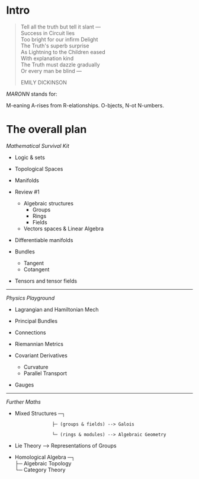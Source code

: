 # Intro


> Tell all the truth but tell it slant — <br>
> Success in Circuit lies <br>
> Too bright for our infirm Delight <br>
> The Truth's superb surprise <br>
> As Lightning to the Children eased <br>
> With explanation kind <br> 
> The Truth must dazzle gradually <br>
> Or every man be blind — <br> 
>
> EMILY DICKINSON 



*MARONN* stands for:


M-eaning
A-rises
from
R-elationships.
O-bjects,
N-ot
N-umbers.




# The overall plan

_Mathematical Survival Kit_
- Logic & sets
- Topological Spaces
- Manifolds
- Review #1
  - Algebraic structures
    - Groups
    - Rings
    - Fields
  - Vectors spaces & Linear Algebra

- Differentiable manifolds
- Bundles
  - Tangent
  - Cotangent
- Tensors and tensor fields

-----
_Physics Playground_
- Lagrangian and Hamiltonian Mech

- Principal Bundles
- Connections
- Riemannian Metrics

- Covariant Derivatives
  - Curvature
  - Parallel Transport

- Gauges


-----
_Further Maths_

- Mixed Structures ─┐

                    ├─ (groups & fields) --> Galois

                    └─ (rings & modules) --> Algebraic Geometry

- Lie Theory --> Representations of Groups

- Homological Algebra ─┐<br>
                       ├─ Algebraic Topology<br>
                       └─ Category Theory

